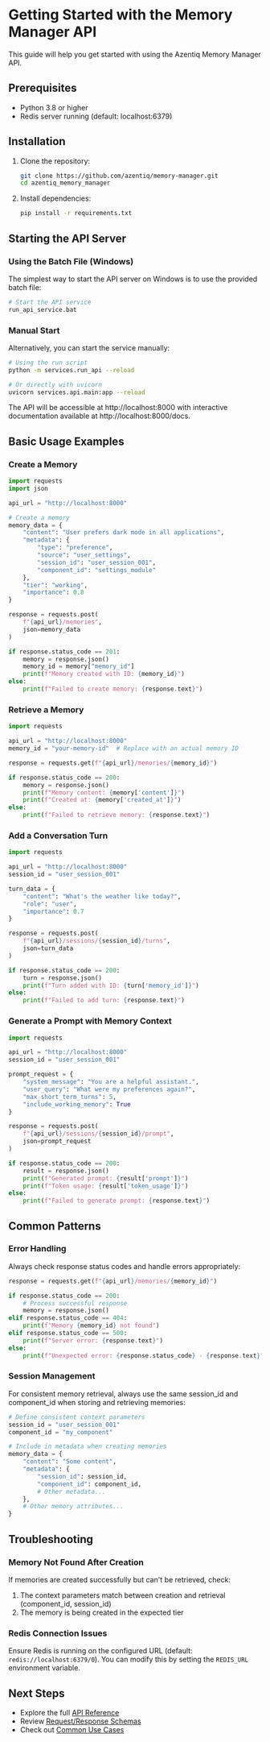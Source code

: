 # Getting Started with the Memory Manager API

This guide will help you get started with using the Azentiq Memory Manager API.

## Prerequisites

- Python 3.8 or higher
- Redis server running (default: localhost:6379)

## Installation

1. Clone the repository:
   ```bash
   git clone https://github.com/azentiq/memory-manager.git
   cd azentiq_memory_manager
   ```

2. Install dependencies:
   ```bash
   pip install -r requirements.txt
   ```

## Starting the API Server

### Using the Batch File (Windows)

The simplest way to start the API server on Windows is to use the provided batch file:

```bash
# Start the API service
run_api_service.bat
```

### Manual Start

Alternatively, you can start the service manually:

```bash
# Using the run script
python -m services.run_api --reload

# Or directly with uvicorn
uvicorn services.api.main:app --reload
```

The API will be accessible at http://localhost:8000 with interactive documentation available at http://localhost:8000/docs.

## Basic Usage Examples

### Create a Memory

```python
import requests
import json

api_url = "http://localhost:8000"

# Create a memory
memory_data = {
    "content": "User prefers dark mode in all applications",
    "metadata": {
        "type": "preference",
        "source": "user_settings",
        "session_id": "user_session_001",
        "component_id": "settings_module"
    },
    "tier": "working",
    "importance": 0.8
}

response = requests.post(
    f"{api_url}/memories",
    json=memory_data
)

if response.status_code == 201:
    memory = response.json()
    memory_id = memory["memory_id"]
    print(f"Memory created with ID: {memory_id}")
else:
    print(f"Failed to create memory: {response.text}")
```

### Retrieve a Memory

```python
import requests

api_url = "http://localhost:8000"
memory_id = "your-memory-id"  # Replace with an actual memory ID

response = requests.get(f"{api_url}/memories/{memory_id}")

if response.status_code == 200:
    memory = response.json()
    print(f"Memory content: {memory['content']}")
    print(f"Created at: {memory['created_at']}")
else:
    print(f"Failed to retrieve memory: {response.text}")
```

### Add a Conversation Turn

```python
import requests

api_url = "http://localhost:8000"
session_id = "user_session_001"

turn_data = {
    "content": "What's the weather like today?",
    "role": "user",
    "importance": 0.7
}

response = requests.post(
    f"{api_url}/sessions/{session_id}/turns",
    json=turn_data
)

if response.status_code == 200:
    turn = response.json()
    print(f"Turn added with ID: {turn['memory_id']}")
else:
    print(f"Failed to add turn: {response.text}")
```

### Generate a Prompt with Memory Context

```python
import requests

api_url = "http://localhost:8000"
session_id = "user_session_001"

prompt_request = {
    "system_message": "You are a helpful assistant.",
    "user_query": "What were my preferences again?",
    "max_short_term_turns": 5,
    "include_working_memory": True
}

response = requests.post(
    f"{api_url}/sessions/{session_id}/prompt",
    json=prompt_request
)

if response.status_code == 200:
    result = response.json()
    print(f"Generated prompt: {result['prompt']}")
    print(f"Token usage: {result['token_usage']}")
else:
    print(f"Failed to generate prompt: {response.text}")
```

## Common Patterns

### Error Handling

Always check response status codes and handle errors appropriately:

```python
response = requests.get(f"{api_url}/memories/{memory_id}")

if response.status_code == 200:
    # Process successful response
    memory = response.json()
elif response.status_code == 404:
    print(f"Memory {memory_id} not found")
elif response.status_code == 500:
    print(f"Server error: {response.text}")
else:
    print(f"Unexpected error: {response.status_code} - {response.text}")
```

### Session Management

For consistent memory retrieval, always use the same session_id and component_id when storing and retrieving memories:

```python
# Define consistent context parameters
session_id = "user_session_001"
component_id = "my_component"

# Include in metadata when creating memories
memory_data = {
    "content": "Some content",
    "metadata": {
        "session_id": session_id,
        "component_id": component_id,
        # Other metadata...
    },
    # Other memory attributes...
}
```

## Troubleshooting

### Memory Not Found After Creation

If memories are created successfully but can't be retrieved, check:

1. The context parameters match between creation and retrieval (component_id, session_id)
2. The memory is being created in the expected tier

### Redis Connection Issues

Ensure Redis is running on the configured URL (default: `redis://localhost:6379/0`). You can modify this by setting the `REDIS_URL` environment variable.

## Next Steps

- Explore the full [API Reference](endpoints.md)
- Review [Request/Response Schemas](schemas.md)
- Check out [Common Use Cases](use_cases.md)
